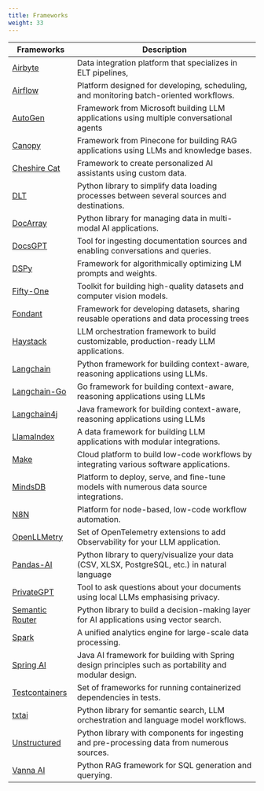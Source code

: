```yaml
---
title: Frameworks 
weight: 33
---
```


| Frameworks                            | Description                                                                                          |
| ------------------------------------- | ---------------------------------------------------------------------------------------------------- |
| [Airbyte](./airbyte/)                 | Data integration platform that specializes in ELT pipelines,                                         |
| [Airflow](./airflow/)                 | Platform designed for developing, scheduling, and monitoring batch-oriented workflows.               |
| [AutoGen](./autogen/)                 | Framework from Microsoft building LLM applications using multiple conversational agents              |
| [Canopy](./canopy/)                   | Framework from Pinecone for building RAG applications using LLMs and knowledge bases.                |
| [Cheshire Cat](./cheshire-cat/)       | Framework to create personalized AI assistants using custom data.                                    |
| [DLT](./dlt/)                         | Python library to simplify data loading processes between several sources and destinations.          |
| [DocArray](./docarray/)               | Python library for managing data in multi-modal AI applications.                                     |
| [DocsGPT](./docsgpt/)                 | Tool for ingesting documentation sources and enabling conversations and queries.                     |
| [DSPy](./dspy/)                       | Framework for algorithmically optimizing LM prompts and weights.                                     |
| [Fifty-One](./fifty-one/)             | Toolkit for building high-quality datasets and computer vision models.                               |
| [Fondant](./fondant/)                 | Framework for developing datasets, sharing reusable operations and data processing trees             |
| [Haystack](./haystack/)               | LLM orchestration framework to build customizable, production-ready LLM applications.                |
| [Langchain](./langchain/)             | Python framework for building context-aware, reasoning applications using LLMs.                      |
| [Langchain-Go](./langchain-go/)       | Go framework for building context-aware, reasoning applications using LLMs                           |
| [Langchain4j](./langchain4j/)         | Java framework for building context-aware, reasoning applications using LLMs                         |
| [LlamaIndex](./llama-index/)          | A data framework for building LLM applications with modular integrations.                            |
| [Make](./make/)                       | Cloud platform to build low-code workflows by integrating various software applications.             |
| [MindsDB](./mindsdb/)                 | Platform to deploy, serve, and fine-tune models with numerous data source integrations.              |
| [N8N](./n8n/)                         | Platform for node-based, low-code workflow automation.                                               |
| [OpenLLMetry](./openllmetry/)         | Set of OpenTelemetry extensions to add Observability for your LLM application.                       |
| [Pandas-AI](./pandas-ai/)             | Python library to query/visualize your data (CSV, XLSX, PostgreSQL, etc.) in natural language        |
| [PrivateGPT](./privategpt/)           | Tool to ask questions about your documents using local LLMs emphasising privacy.                     |
| [Semantic Router](./semantic-router/) | Python library to build a decision-making layer for AI applications using vector search.             |
| [Spark](./spark/)                     | A unified analytics engine for large-scale data processing.                                          |
| [Spring AI](./spring-ai/)             | Java AI framework for building with Spring design principles such as portability and modular design. |
| [Testcontainers](./testcontainers/)   | Set of frameworks for running containerized dependencies in tests.                                   |
| [txtai](./txtai/)                     | Python library for semantic search, LLM orchestration and language model workflows.                  |
| [Unstructured](./unstructured/)       | Python library with components for ingesting and pre-processing data from numerous sources.          |
| [Vanna AI](./vanna-ai/)               | Python RAG framework for SQL generation and querying.                                                |
